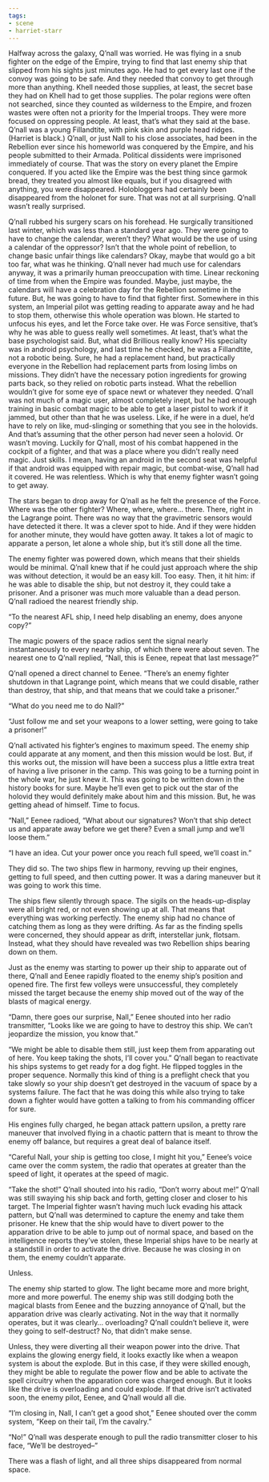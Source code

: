 ```yaml
---
tags:
- scene
- harriet-starr
---
```


Halfway across the galaxy, Q’nall was worried. He was flying in a snub
fighter on the edge of the Empire, trying to find that last enemy ship
that slipped from his sights just minutes ago. He had to get every last
one if the convoy was going to be safe. And they needed that convoy to
get through more than anything. Khell needed those supplies, at least,
the secret base they had on Khell had to get those supplies. The polar
regions were often not searched, since they counted as wilderness to the
Empire, and frozen wastes were often not a priority for the Imperial
troops. They were more focused on oppressing people. At least, that’s
what they said at the base. Q’nall was a young Fillandtite, with pink
skin and purple head ridges. (Harriet is black.) Q’nall, or just Nall to
his close associates, had been in the Rebellion ever since his homeworld
was conquered by the Empire, and his people submitted to their Armada.
Political dissidents were imprisoned immediately of course. That was the
story on every planet the Empire conquered. If you acted like the Empire
was the best thing since garmok bread, they treated you almost like
equals, but if you disagreed with anything, you were disappeared.
Holobloggers had certainly been disappeared from the holonet for sure.
That was not at all surprising. Q’nall wasn’t really surprised.

Q’nall rubbed his surgery scars on his forehead. He surgically
transitioned last winter, which was less than a standard year ago. They
were going to have to change the calendar, weren’t they? What would be
the use of using a calendar of the oppressor? Isn’t that the whole point
of rebellion, to change basic unfair things like calendars? Okay, maybe
that would go a bit too far, what was he thinking. Q’nall never had much
use for calendars anyway, it was a primarily human preoccupation with
time. Linear reckoning of time from when the Empire was founded. Maybe,
just maybe, the calendars will have a celebration day for the Rebellion
sometime in the future. But, he was going to have to find that fighter
first. Somewhere in this system, an Imperial pilot was getting reading
to apparate away and he had to stop them, otherwise this whole operation
was blown. He started to unfocus his eyes, and let the Force take over.
He was Force sensitive, that’s why he was able to guess really well
sometimes. At least, that’s what the base psychologist said. But, what
did Brillious really know? His specialty was in android psychology, and
last time he checked, he was a Fillandtite, not a robotic being. Sure,
he had a replacement hand, but practically everyone in the Rebellion had
replacement parts from losing limbs on missions. They didn’t have the
necessary potion ingredients for growing parts back, so they relied on
robotic parts instead. What the rebellion wouldn’t give for some eye of
space newt or whatever they needed. Q’nall was not much of a magic user,
almost completely inept, but he had enough training in basic combat
magic to be able to get a laser pistol to work if it jammed, but other
than that he was useless. Like, if he were in a duel, he’d have to rely
on like, mud-slinging or something that you see in the holovids. And
that’s assuming that the other person had never seen a holovid. Or
wasn’t moving. Luckily for Q’nall, most of his combat happened in the
cockpit of a fighter, and that was a place where you didn’t really need
magic. Just skills. I mean, having an android in the second seat was
helpful if that android was equipped with repair magic, but combat-wise,
Q’nall had it covered. He was relentless. Which is why that enemy
fighter wasn’t going to get away.

The stars began to drop away for Q’nall as he felt the presence of the
Force. Where was the other fighter? Where, where, where… there. There,
right in the Lagrange point. There was no way that the gravimetric
sensors would have detected it there. It was a clever spot to hide. And
if they were hidden for another minute, they would have gotten away. It
takes a lot of magic to apparate a person, let alone a whole ship, but
it’s still done all the time.

The enemy fighter was powered down, which means that their shields would
be minimal. Q’nall knew that if he could just approach where the ship
was without detection, it would be an easy kill. Too easy. Then, it hit
him: if he was able to disable the ship, but not destroy it, they could
take a prisoner. And a prisoner was much more valuable than a dead
person. Q’nall radioed the nearest friendly ship.

“To the nearest AFL ship, I need help disabling an enemy, does anyone
copy?”

The magic powers of the space radios sent the signal nearly
instantaneously to every nearby ship, of which there were about seven.
The nearest one to Q’nall replied, “Nall, this is Eenee, repeat that
last message?”

Q’nall opened a direct channel to Eenee. “There’s an enemy fighter
shutdown in that Lagrange point, which means that we could disable,
rather than destroy, that ship, and that means that we could take a
prisoner.”

“What do you need me to do Nall?”

“Just follow me and set your weapons to a lower setting, were going to
take a prisoner!”

Q’nall activated his fighter’s engines to maximum speed. The enemy ship
could apparate at any moment, and then this mission would be lost. But,
if this works out, the mission will have been a success plus a little
extra treat of having a live prisoner in the camp. This was going to be
a turning point in the whole war, he just knew it. This was going to be
written down in the history books for sure. Maybe he’ll even get to pick
out the star of the holovid they would definitely make about him and
this mission. But, he was getting ahead of himself. Time to focus.

“Nall,” Eenee radioed, “What about our signatures? Won’t that ship
detect us and apparate away before we get there? Even a small jump and
we’ll loose them.”

“I have an idea. Cut your power once you reach full speed, we’ll coast
in.”

They did so. The two ships flew in harmony, revving up their engines,
getting to full speed, and then cutting power. It was a daring maneuver
but it was going to work this time.

The ships flew silently through space. The sigils on the
heads-up-display were all bright red, or not even showing up at all.
That means that everything was working perfectly. The enemy ship had no
chance of catching them as long as they were drifting. As far as the
finding spells were concerned, they should appear as drift, interstellar
junk, flotsam. Instead, what they should have revealed was two Rebellion
ships bearing down on them.

Just as the enemy was starting to power up their ship to apparate out of
there, Q’nall and Eenee rapidly floated to the enemy ship’s position and
opened fire. The first few volleys were unsuccessful, they completely
missed the target because the enemy ship moved out of the way of the
blasts of magical energy.

“Damn, there goes our surprise, Nall,” Eenee shouted into her radio
transmitter, “Looks like we are going to have to destroy this ship. We
can’t jeopardize the mission, you know that.”

“We might be able to disable them still, just keep them from apparating
out of here. You keep taking the shots, I’ll cover you.” Q’nall began to
reactivate his ships systems to get ready for a dog fight. He flipped
toggles in the proper sequence. Normally this kind of thing is a
preflight check that you take slowly so your ship doesn’t get destroyed
in the vacuum of space by a systems failure. The fact that he was doing
this while also trying to take down a fighter would have gotten a
talking to from his commanding officer for sure.

His engines fully charged, he began attack pattern upsilon, a pretty
rare maneuver that involved flying in a chaotic pattern that is meant to
throw the enemy off balance, but requires a great deal of balance
itself.

“Careful Nall, your ship is getting too close, I might hit you,” Eenee’s
voice came over the comm system, the radio that operates at greater than
the speed of light, it operates at the speed of magic.

“Take the shot!” Q’nall shouted into his radio, “Don’t worry about me!”
Q’nall was still swaying his ship back and forth, getting closer and
closer to his target. The Imperial fighter wasn’t having much luck
evading his attack pattern, but Q’nall was determined to capture the
enemy and take them prisoner. He knew that the ship would have to divert
power to the apparation drive to be able to jump out of normal space,
and based on the intelligence reports they’ve stolen, these Imperial
ships have to be nearly at a standstill in order to activate the drive.
Because he was closing in on them, the enemy couldn’t apparate.

Unless.

The enemy ship started to glow. The light became more and more bright,
more and more powerful. The enemy ship was still dodging both the
magical blasts from Eenee and the buzzing annoyance of Q’nall, but the
apparation drive was clearly activating. Not in the way that it normally
operates, but it was clearly… overloading? Q’nall couldn’t believe it,
were they going to self-destruct? No, that didn’t make sense.

Unless, they were diverting all their weapon power into the drive. That
explains the glowing energy field, it looks exactly like when a weapon
system is about the explode. But in this case, if they were skilled
enough, they might be able to regulate the power flow and be able to
activate the spell circuitry when the apparation core was charged
enough. But it looks like the drive is overloading and could explode. If
that drive isn’t activated soon, the enemy pilot, Eenee, and Q’nall
would all die.

“I’m closing in, Nall, I can’t get a good shot,” Eenee shouted over the
comm system, “Keep on their tail, I’m the cavalry.”

“No!” Q’nall was desperate enough to pull the radio transmitter closer
to his face, “We’ll be destroyed–”

There was a flash of light, and all three ships disappeared from normal
space.
